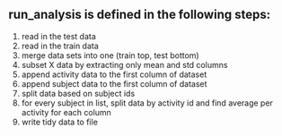 ## run_analysis is defined in the following steps:
1. read in the test data    
2. read in the train data    
3. merge data sets into one (train top, test bottom)
4. subset X data by extracting only mean and std columns
5. append activity data to the first column of dataset
6. append subject data to the first column of dataset
7. split data based on subject ids
8. for every subject in list, split data by activity id and find average per activity for each column
9. write tidy data to file